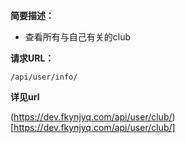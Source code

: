 
    
**简要描述：** 

- 查看所有与自己有关的club 

**请求URL：** 

`/api/user/info/`

  
**详见url**

(https://dev.fkynjyq.com/api/user/club/)[https://dev.fkynjyq.com/api/user/club/]


